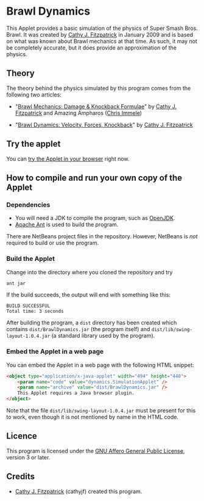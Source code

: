 # Brawl Dynamics

This Applet provides a basic simulation of the physics of Super Smash Bros.
Brawl. It was created by [Cathy J. Fitzpatrick][cathyjf] in January 2009 and is
based on what was known about Brawl mechanics at that time. As such, it may
not be completely accurate, but it does provide an approximation of the physics.

## Theory

The theory behind the physics simulated by this program comes from the
following two articles:

+ "[Brawl Mechanics: Damage & Knockback Formulae][brawl-mechanics]"
  by [Cathy J. Fitzpatrick][cathyjf] and Amazing Ampharos ([Chris Immele][AA])

+ "[Brawl Dynamics: Velocity, Forces, Knockback][brawl-dynamics]"
  by [Cathy J. Fitzpatrick][cathyjf]

## Try the applet

You can [try the Applet in your browser][applet] right now.

## How to compile and run your own copy of the Applet

### Dependencies

+ You will need a JDK to compile the program, such as [OpenJDK][].
+ [Apache Ant][] is used to build the program.

There are NetBeans project files in the repository. However, NetBeans is _not_
required to build or use the program.

### Build the Applet

Change into the directory where you cloned the repository and try

```bash
ant jar
```

If the build succeeds, the output will end with something like this:

```
BUILD SUCCESSFUL
Total time: 3 seconds
```

After building the program, a `dist` directory has been created which contains
`dist/BrawlDynamics.jar` (the program itself) and
`dist/lib/swing-layout-1.0.4.jar` (a standard library used by the program).

### Embed the Applet in a web page

You can embed the Applet in a web page with the following HTML snippet:

```html
<object type="application/x-java-applet" width="494" height="440">
    <param name="code" value="dynamics.SimulationApplet" />
    <param name="archive" value="dist/BrawlDynamics.jar" />
    This Applet requires a Java browser plugin.
</object>
```

Note that the file `dist/lib/swing-layout-1.0.4.jar` must be present for this
to work, even though it is not mentioned by name in the HTML code.

## Licence

This program is licensed under the [GNU Affero General Public License][agpl3],
version 3 or later.

## Credits

+ [Cathy J. Fitzpatrick][cathyjf] (cathyjf) created this program.

[brawl-mechanics]: https://cathyjf.com/brawl/brawl-mechanics-2008-12-13.pdf
[brawl-dynamics]: https://cathyjf.com/brawl/brawl-dynamics-2009-01-18.pdf
[applet]: http://cathyjf.github.com/BrawlDynamics/
[OpenJDK]: http://openjdk.java.net
[Apache Ant]: https://ant.apache.org/
[agpl3]: http://www.fsf.org/licensing/licenses/agpl-3.0.html
[cathyjf]: https://cathyjf.com
[AA]: http://www.smashboards.com/member.php?userid=88497
